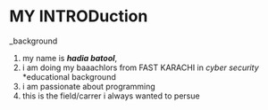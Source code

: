 # MY INTRODuction
_background
  1. my name is ***hadia batool***,
  2. i am doing my baaachlors from FAST KARACHI in _cyber security_
*educational background
  1. i am passionate about programming
  2. this is the field/carrer i always wanted to persue
